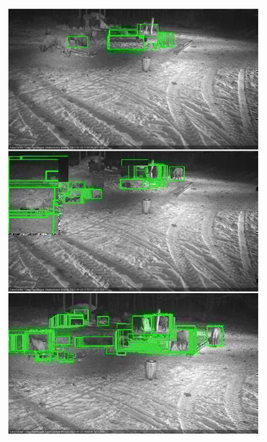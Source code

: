 ![20210123-174707-175710](in2/20210123/20210123-174707-175710_0_.jpg)
![20210123-175716-180720](in2/20210123/20210123-175716-180720_0_.jpg)
![20210123-180726-181730](in2/20210123/20210123-180726-181730_0_.jpg)

